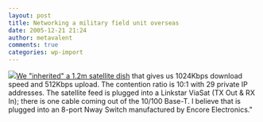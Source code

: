 ```yaml
---
layout: post
title: Networking a military field unit overseas
date: 2005-12-21 21:24
author: metavalent
comments: true
categories: wp-import
---
```

<!--Lead Photo --><a href="http://www.networkworld.com/columnists/2005/121905nutter.html"><img src="https://web.archive.org/web/*/http://awebcamdarkly.com/"m searching for some advice.

<a href="http://www.networkworld.com/columnists/2005/121905nutter.html">We "inherited" a 1.2m satellite dish</a> that gives us 1024Kbps download speed and 512Kbps upload. The contention ratio is 10:1 with 29 private IP addresses. The satellite feed is plugged into a Linkstar ViaSat (TX Out &amp; RX In); there is one cable coming out of the 10/100 Base-T. I believe that is plugged into an 8-port Nway Switch manufactured by Encore Electronics."
